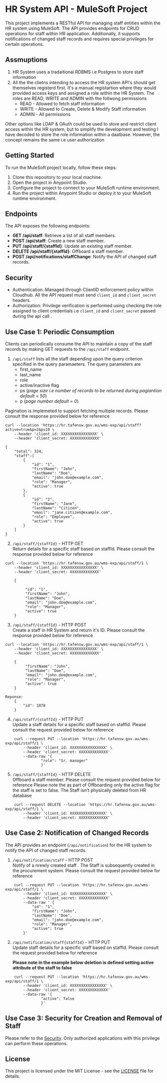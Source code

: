 # HR System API - MuleSoft Project

This project implements a RESTful API for managing staff entities within the HR system using MuleSoft. The API provides endpoints for CRUD operations for staff within HR application. Additionally, it supports notifications of changed staff records and requires special privileges for certain operations.

## Assmuptions

1. HR System uses a tradaitional RDBMS i.e Postgres to store staff information
2. All the the clietns intending to access the HR system API's should get themselves registerd first. It's a manual registartion where they would provided access keys and assigned a role within the HR System. The roles are READ, WRITE and ADMIN with the follwong permissions
   - READ - Allowed to fetch staff information
   - WRITE - Allowed to Create, Delete & Modify Staff information
   - ADMIN - All permissions

Other options like LDAP & OAuth could be used to store and restrict client access within the HR system, but to simplify the development and testing I have decoded to store the role information within a daatbase. However, the concept remains the same i.e user authorization

## Getting Started

To run the MuleSoft project locally, follow these steps:

1. Clone this repository to your local machine.
2. Open the project in Anypoint Studio.
3. Configure the project to connect to your MuleSoft runtime environment.
4. Run the project within Anypoint Studio or deploy it to your MuleSoft runtime environment.

## Endpoints

The API exposes the following endpoints:

- **GET /api/staff**: Retrieve a list of all staff members.
- **POST /api/staff**: Create a new staff member.
- **PUT /api/staff/{staffId}**: Update an existing staff member.
- **DELETE /api/staff/{staffId}**: Offboard a staff member.
- **POST /api/notifications/staffChange**: Notify the API of changed staff records.

## Security

- Authentication: Managed through ClientID enforcement policy within Cloudhub. All the API request must send `client_id` and `client_secret` headers.
- Authorization: Privilege verification is performed using checking the role assigned to client credentials i.e `client_id` and `client_secret` passed during the api call .

## Use Case 1: Periodic Consumption

Clients can periodically consume the API to maintain a copy of the staff records by making GET requests to the `/api/staff` endpoint.

1. `/api/staff` lists all the staff depending upon the query criterion specified in the query paramaeters. The query parameters are
   - first_name
   - last_name
   - role
   - active/inactive flag
   - ps (_page size i.e number of records to be returned during pagiantion default = 50_)
   - p (_page number default = 0_)

Pagination is implemeted to support fetching multiple records. Please consult the response provided below for reference

```
curl --location 'https://hr.tafensw.gov.au/wms-exp/api/staff?active=true&p=2&ps10 \
    --header 'client_id: XXXXXXXXXXXXXXXX' \
    --header 'client_secret: XXXXXXXXXXXXX'

{
    "total": 324,
    "staff":[
        {
            "id": "1",
            "firstName": "John",
            "lastName": "Doe",
            "email": "john.doe@example.com",
            "role": "Manager",
            "active": true
        },
        {
            "id": "2",
            "firstName": "Jane",
            "lastName": "Citizen",
            "email": "jane.citizen@example.com",
            "role": "Employee",
            "active": true
        }
    ]
}
```

2. `/api/staff/{staffId}` - HTTP GET  
   Return details for a specific staff based on staffId. Please consult the response provided below for reference

```
curl --location 'https://hr.tafensw.gov.au/wms-exp/api/staff/1 \
    --header 'client_id: XXXXXXXXXXXXXXXX' \
    --header 'client_secret: XXXXXXXXXXXXX'

    {

         "id": "1",
         "firstName": "John",
         "lastName": "Doe",
         "email": "john.doe@example.com",
         "role": "Manager",
         "active": true
    }
```

3. `/api/staff/{staffId}` - HTTP POST  
   Create a staff in HR System and return it's ID. Please consult the response provided below for reference

```
curl --location 'https://hr.tafensw.gov.au/wms-exp/api/staff/1 \
    --header 'client_id: XXXXXXXXXXXXXXXX' \
    --header 'client_secret: XXXXXXXXXXXXX'

    {
         "firstName": "John",
         "lastName": "Doe",
         "email": "john.doe@example.com",
         "role": "Manager",
         "active": true
    }

Reponse:
    {
        "id": 1078
    }

```

4. `/api/staff/{staffId}` - HTTP PUT  
   Update a staff details for a specific staff based on staffId. Please consult the request provided below for reference

```
    curl --request PUT --location 'https://hr.tafensw.gov.au/wms-exp/api/staff/1 \
        --header 'client_id: XXXXXXXXXXXXXXXX' \
        --header 'client_secret: XXXXXXXXXXXXX'
        --data-raw '{
                "role": "Sr. manager"
                }'
```

5. `/api/staff/{staffId}` - HTTP DELETE  
   Offboard a staff member. Please consult the request provided below for reference
   Please note the as part of Offboarding only the active flag for the staff is set to false. The Staff isn't physically deleted from HR database

```
    curl --request DELETE --location 'https://hr.tafensw.gov.au/wms-exp/api/staff/1 \
        --header 'client_id: XXXXXXXXXXXXXXXX' \
        --header 'client_secret: XXXXXXXXXXXXX'

```

## Use Case 2: Notification of Changed Records

The API provides an endpoint (`/api/notification`) for the HR system to notify the API of changed staff records.

1. `/api/notification/staff` - HTTP POST  
   Notify of a nrewly created staff . The Staff is subsequently created in the procurement system. Please consult the request provided below for reference

```
    curl --request PUT --location 'https://hr.tafensw.gov.au/wms-exp/api/staff/1 \
        --header 'client_id: XXXXXXXXXXXXXXXX' \
        --header 'client_secret: XXXXXXXXXXXXX'
        --data-raw ' {
            "id": "1",
            "firstName": "John",
            "lastName": "Doe",
            "email": "john.doe@example.com",
            "role": "Manager",
            "active": true
        }'
```

2. `/api/notification/staff{staffId}` - HTTP PUT  
   Update staff details for a specific staff based on staffId. Please consult the request provided below for reference

   **Please note in the example below deletion is defined setting active attribute of the staff to false**

```
    curl --request PUT --location 'https://hr.tafensw.gov.au/wms-exp/api/staff/1 \
        --header 'client_id: XXXXXXXXXXXXXXXX' \
        --header 'client_secret: XXXXXXXXXXXXX'
        --data-raw '{
                "active": false
                }'

```

## Use Case 3: Security for Creation and Removal of Staff

Please refer to the [Security](#security). Only authorized applications with this privilege can perform these operations.

## License

This project is licensed under the MIT License - see the [LICENSE](LICENSE) file for details.
